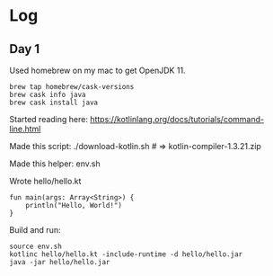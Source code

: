 # Log

## Day 1 

Used homebrew on my mac to get OpenJDK 11.

```
brew tap homebrew/cask-versions
brew cask info java
brew cask install java
```

Started reading here: https://kotlinlang.org/docs/tutorials/command-line.html

Made this script: ./download-kotlin.sh   # => kotlin-compiler-1.3.21.zip

Made this helper: env.sh

Wrote hello/hello.kt 

```
fun main(args: Array<String>) {
    println("Hello, World!")
}
```

Build and run:
```
source env.sh
kotlinc hello/hello.kt -include-runtime -d hello/hello.jar
java -jar hello/hello.jar
```

